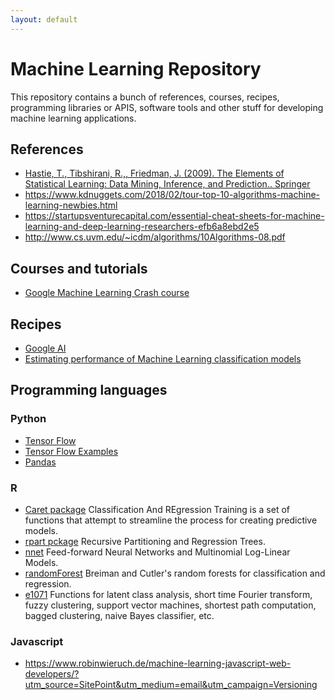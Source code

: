 ```yaml
---
layout: default
---
```

<!-- author: Albredo Sánchez Alberca (asalber@ceu.es)-->

# Machine Learning Repository

This repository contains a bunch of references, courses, recipes, programming libraries or APIS, software tools and other stuff for developing machine learning applications.

## References

- [Hastie, T., Tibshirani, R.,, Friedman, J. (2009). The Elements of Statistical Learning: Data Mining, Inference, and Prediction.. Springer](https://web.stanford.edu/~hastie/ElemStatLearn/)
- https://www.kdnuggets.com/2018/02/tour-top-10-algorithms-machine-learning-newbies.html
- https://startupsventurecapital.com/essential-cheat-sheets-for-machine-learning-and-deep-learning-researchers-efb6a8ebd2e5
- http://www.cs.uvm.edu/~icdm/algorithms/10Algorithms-08.pdf

## Courses and tutorials

- [Google Machine Learning Crash course](https://developers.google.com/machine-learning/crash-course/)

## Recipes

- [Google AI](https://ai.google/)
- [Estimating performance of Machine Learning classification models](classification-model-performance.html)

## Programming languages

### Python

- [Tensor Flow](https://www.tensorflow.org/)
- [Tensor Flow Examples](https://github.com/aymericdamien/TensorFlow-Examples)
- [Pandas](https://pandas.pydata.org/)

### R

- [Caret package](https://cran.r-project.org/web/packages/caret/) Classification And REgression Training is a set of functions that attempt to streamline the process for creating predictive models.
- [rpart pckage](https://cran.r-project.org/web/packages/rpart/) Recursive Partitioning and Regression Trees.
- [nnet](https://cran.r-project.org/web/packages/nnet/) Feed-forward Neural Networks and Multinomial Log-Linear Models.
- [randomForest](https://cran.r-project.org/web/packages/randomForest/) Breiman and Cutler's random forests for classification and regression.
- [e1071](https://cran.r-project.org/web/packages/e1071/) Functions for latent class analysis, short time Fourier transform, fuzzy clustering, support vector machines, shortest path computation, bagged clustering, naive Bayes classifier, etc.

### Javascript

- https://www.robinwieruch.de/machine-learning-javascript-web-developers/?utm_source=SitePoint&utm_medium=email&utm_campaign=Versioning
